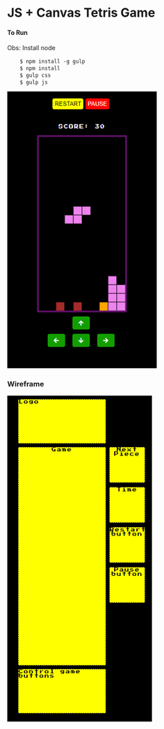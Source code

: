 # JS + Canvas Tetris Game

#### To Run

Obs: Install node

```
    $ npm install -g gulp
    $ npm install
    $ gulp css
    $ gulp js
```

![Current style](https://github.com/laisfrigerio/js-tetris-game/blob/pause/public/images/branch/pause.png "Game screenshot")

### Wireframe

![Wireframe](https://github.com/laisfrigerio/js-tetris-game/blob/next_piece/public/images/wireframe.png "Wireframe")

